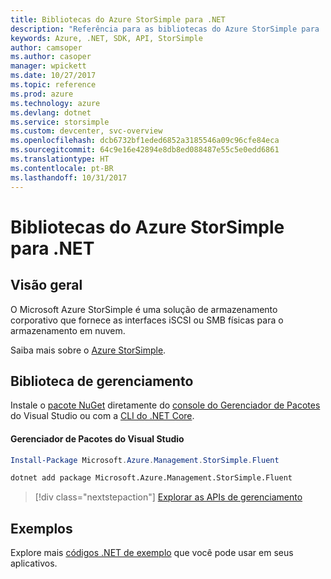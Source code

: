 ```yaml
---
title: Bibliotecas do Azure StorSimple para .NET
description: "Referência para as bibliotecas do Azure StorSimple para .NET"
keywords: Azure, .NET, SDK, API, StorSimple
author: camsoper
ms.author: casoper
manager: wpickett
ms.date: 10/27/2017
ms.topic: reference
ms.prod: azure
ms.technology: azure
ms.devlang: dotnet
ms.service: storsimple
ms.custom: devcenter, svc-overview
ms.openlocfilehash: dcb6732bf1eded6852a3185546a09c96cfe84eca
ms.sourcegitcommit: 64c9e16e42894e8db8ed088487e55c5e0edd6861
ms.translationtype: HT
ms.contentlocale: pt-BR
ms.lasthandoff: 10/31/2017
---
```

# <a name="azure-storsimple-libraries-for-net"></a>Bibliotecas do Azure StorSimple para .NET

## <a name="overview"></a>Visão geral

O Microsoft Azure StorSimple é uma solução de armazenamento corporativo que fornece as interfaces iSCSI ou SMB físicas para o armazenamento em nuvem. 

Saiba mais sobre o [Azure StorSimple](/azure/storsimple/).    

## <a name="management-library"></a>Biblioteca de gerenciamento

Instale o [pacote NuGet](https://www.nuget.org/packages/Microsoft.Azure.Management.StorSimple.Fluent) diretamente do [console do Gerenciador de Pacotes][PackageManager] do Visual Studio ou com a [CLI do .NET Core][DotNetCLI].

#### <a name="visual-studio-package-manager"></a>Gerenciador de Pacotes do Visual Studio

```powershell
Install-Package Microsoft.Azure.Management.StorSimple.Fluent
```

```bash
dotnet add package Microsoft.Azure.Management.StorSimple.Fluent
```

> [!div class="nextstepaction"]
> [Explorar as APIs de gerenciamento](/dotnet/api/overview/azure/monitor/management)

## <a name="samples"></a>Exemplos

Explore mais [códigos .NET de exemplo](https://azure.microsoft.com/resources/samples/?platform=dotnet) que você pode usar em seus aplicativos.

[PackageManager]: https://docs.microsoft.com/nuget/tools/package-manager-console
[DotNetCLI]: https://docs.microsoft.com/dotnet/core/tools/dotnet-add-package